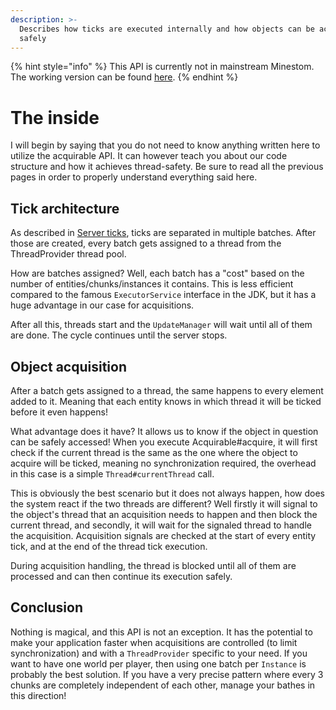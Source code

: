 ```yaml
---
description: >-
  Describes how ticks are executed internally and how objects can be acquired
  safely
---
```


{% hint style="info" %}
This API is currently not in mainstream Minestom.
The working version can be found [here](https://github.com/Minestom/Minestom/tree/thread-safety-experimental).
{% endhint %}

# The inside

I will begin by saying that you do not need to know anything written here to utilize the acquirable API. It can however teach you about our code structure and how it achieves thread-safety. Be sure to read all the previous pages in order to properly understand everything said here.

## Tick architecture 

As described in [Server ticks](../tick-threads.md), ticks are separated in multiple batches. After those are created, every batch gets assigned to a thread from the ThreadProvider thread pool.

How are batches assigned? Well, each batch has a "cost" based on the number of entities/chunks/instances it contains. This is less efficient compared to the famous `ExecutorService` interface in the JDK, but it has a huge advantage in our case for acquisitions.

After all this, threads start and the `UpdateManager` will wait until all of them are done. The cycle continues until the server stops.

## Object acquisition

After a batch gets assigned to a thread, the same happens to every element added to it. Meaning that each entity knows in which thread it will be ticked before it even happens!

What advantage does it have? It allows us to know if the object in question can be safely accessed! When you execute Acquirable\#acquire, it will first check if the current thread is the same as the one where the object to acquire will be ticked, meaning no synchronization required, the overhead in this case is a simple `Thread#currentThread` call.

This is obviously the best scenario but it does not always happen, how does the system react if the two threads are different? Well firstly it will signal to the object's thread that an acquisition needs to happen and then block the current thread, and secondly, it will wait for the signaled thread to handle the acquisition. Acquisition signals are checked at the start of every entity tick, and at the end of the thread tick execution.

During acquisition handling, the thread is blocked until all of them are processed and can then continue its execution safely.

## Conclusion

Nothing is magical, and this API is not an exception. It has the potential to make your application faster when acquisitions are controlled \(to limit synchronization\) and with a `ThreadProvider` specific to your need. If you want to have one world per player, then using one batch per `Instance` is probably the best solution. If you have a very precise pattern where every 3 chunks are completely independent of each other, manage your bathes in this direction!


